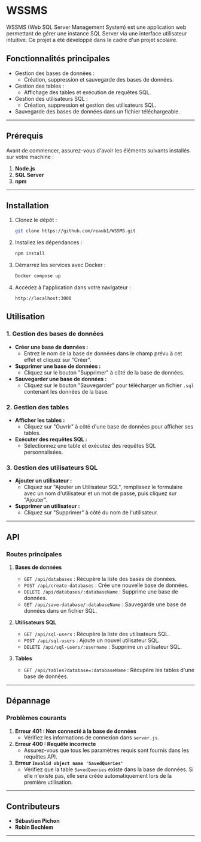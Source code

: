# WSSMS

WSSMS (Web SQL Server Management System) est une application web permettant de gérer une instance SQL Server via une interface utilisateur intuitive. Ce projet a été développé dans le cadre d'un projet scolaire.

## **Fonctionnalités principales**

- Gestion des bases de données :
  - Création, suppression et sauvegarde des bases de données.
- Gestion des tables :
  - Affichage des tables et exécution de requêtes SQL.
- Gestion des utilisateurs SQL :
  - Création, suppression et gestion des utilisateurs SQL.
- Sauvegarde des bases de données dans un fichier téléchargeable.

---

## **Prérequis**

Avant de commencer, assurez-vous d'avoir les éléments suivants installés sur votre machine :

1. **Node.js** 
2. **SQL Server** 
3. **npm** 

---

## **Installation**

1. Clonez le dépôt :
   ```bash
   git clone https://github.com/reaub1/WSSMS.git
   ```

2. Installez les dépendances :
    ```bash
    npm install
    ```

3. Démarrez les services avec Docker : 
    ```bash
    Docker compose up
    ```

4. Accèdez à l'application dans votre navigateur :
    ```
    http://localhost:3000
    ```

## **Utilisation**

### **1. Gestion des bases de données**
- **Créer une base de données :**
  - Entrez le nom de la base de données dans le champ prévu à cet effet et cliquez sur "Créer".
- **Supprimer une base de données :**
  - Cliquez sur le bouton "Supprimer" à côté de la base de données.
- **Sauvegarder une base de données :**
  - Cliquez sur le bouton "Sauvegarder" pour télécharger un fichier `.sql` contenant les données de la base.

### **2. Gestion des tables**
- **Afficher les tables :**
  - Cliquez sur "Ouvrir" à côté d'une base de données pour afficher ses tables.
- **Exécuter des requêtes SQL :**
  - Sélectionnez une table et exécutez des requêtes SQL personnalisées.

### **3. Gestion des utilisateurs SQL**
- **Ajouter un utilisateur :**
  - Cliquez sur "Ajouter un Utilisateur SQL", remplissez le formulaire avec un nom d'utilisateur et un mot de passe, puis cliquez sur "Ajouter".
- **Supprimer un utilisateur :**
  - Cliquez sur "Supprimer" à côté du nom de l'utilisateur.

---

## **API**

### **Routes principales**

1. **Bases de données**
   - `GET /api/databases` : Récupère la liste des bases de données.
   - `POST /api/create-databases` : Crée une nouvelle base de données.
   - `DELETE /api/databases/:databaseName` : Supprime une base de données.
   - `GET /api/save-database/:databaseName` : Sauvegarde une base de données dans un fichier SQL.

2. **Utilisateurs SQL**
   - `GET /api/sql-users` : Récupère la liste des utilisateurs SQL.
   - `POST /api/sql-users` : Ajoute un nouvel utilisateur SQL.
   - `DELETE /api/sql-users/:username` : Supprime un utilisateur SQL.

3. **Tables**
   - `GET /api/tables?database=:databaseName` : Récupère les tables d'une base de données.

---

## **Dépannage**

### **Problèmes courants**
1. **Erreur 401 : Non connecté à la base de données**
   - Vérifiez les informations de connexion dans `server.js`.
2. **Erreur 400 : Requête incorrecte**
   - Assurez-vous que tous les paramètres requis sont fournis dans les requêtes API.
3. **Erreur `Invalid object name 'SavedQueries'`**
   - Vérifiez que la table `SavedQueries` existe dans la base de données. Si elle n'existe pas, elle sera créée automatiquement lors de la première utilisation.

---

## **Contributeurs**

- **Sébastien Pichon**
- **Robin Bechlem**

---